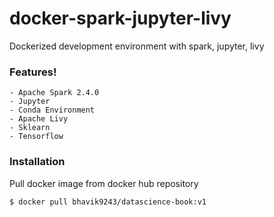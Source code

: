 # docker-spark-jupyter-livy
Dockerized development environment with spark, jupyter, livy

### Features!

    - Apache Spark 2.4.0
    - Jupyter
    - Conda Environment
    - Apache Livy
    - Sklearn
    - Tensorflow

### Installation

Pull docker image from docker hub repository
```sh
$ docker pull bhavik9243/datascience-book:v1
```